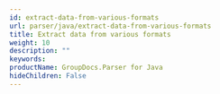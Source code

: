```yaml
---
id: extract-data-from-various-formats
url: parser/java/extract-data-from-various-formats
title: Extract data from various formats
weight: 10
description: ""
keywords: 
productName: GroupDocs.Parser for Java
hideChildren: False
---
```

